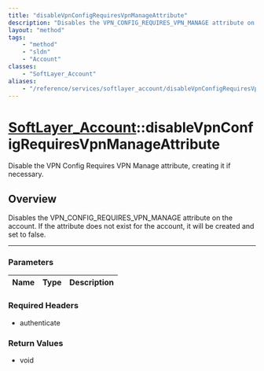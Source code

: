 ```yaml
---
title: "disableVpnConfigRequiresVpnManageAttribute"
description: "Disables the VPN_CONFIG_REQUIRES_VPN_MANAGE attribute on the account. If the attribute does not exist for the account, i... "
layout: "method"
tags:
    - "method"
    - "sldn"
    - "Account"
classes:
    - "SoftLayer_Account"
aliases:
    - "/reference/services/softlayer_account/disableVpnConfigRequiresVpnManageAttribute"
---
```

# [SoftLayer_Account](/reference/services/SoftLayer_Account)::disableVpnConfigRequiresVpnManageAttribute

Disable the VPN Config Requires VPN Manage attribute, creating it if necessary.


## Overview 
Disables the VPN_CONFIG_REQUIRES_VPN_MANAGE attribute on the account. If the attribute does not exist for the account, it will be created and set to false. 

-----

### Parameters 
|Name | Type | Description |
| --- | --- | --- |


### Required Headers
* authenticate


### Return Values
* void




